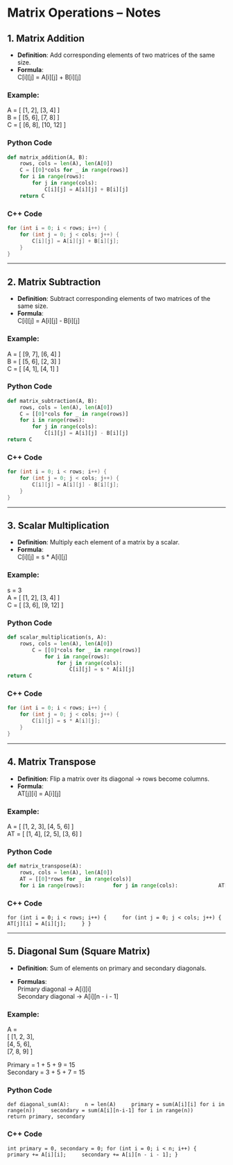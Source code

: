 # Matrix Operations – Notes

## 1. Matrix Addition

- **Definition**: Add corresponding elements of two matrices of the same size.
- **Formula**:  
    C[i][j] = A[i][j] + B[i][j]

### Example:

A = [ [1, 2], [3, 4] ]  
B = [ [5, 6], [7, 8] ]  
C = [ [6, 8], [10, 12] ]

### Python Code

```python
def matrix_addition(A, B):     
	rows, cols = len(A), len(A[0])     
	C = [[0]*cols for _ in range(rows)]     
	for i in range(rows):         
		for j in range(cols):             
			C[i][j] = A[i][j] + B[i][j]     
	return C
```

### C++ Code

```c++
for (int i = 0; i < rows; i++) {     
	for (int j = 0; j < cols; j++) {         
		C[i][j] = A[i][j] + B[i][j];     
	} 
}
```

---

## 2. Matrix Subtraction

- **Definition**: Subtract corresponding elements of two matrices of the same size.
- **Formula**:  
    C[i][j] = A[i][j] - B[i][j]

### Example:

A = [ [9, 7], [6, 4] ]  
B = [ [5, 6], [2, 3] ]  
C = [ [4, 1], [4, 1] ]

### Python Code

```python
def matrix_subtraction(A, B):     
	rows, cols = len(A), len(A[0])     
	C = [[0]*cols for _ in range(rows)]     
	for i in range(rows):         
		for j in range(cols):             
			C[i][j] = A[i][j] - B[i][j]     
return C
```

### C++ Code

```c++
for (int i = 0; i < rows; i++) {     
	for (int j = 0; j < cols; j++) {         
		C[i][j] = A[i][j] - B[i][j];     
	} 
}
```

---

## 3. Scalar Multiplication

- **Definition**: Multiply each element of a matrix by a scalar.
- **Formula**:  
    C[i][j] = s * A[i][j]

### Example:

s = 3  
A = [ [1, 2], [3, 4] ]  
C = [ [3, 6], [9, 12] ]

### Python Code

```python
def scalar_multiplication(s, A):     
	rows, cols = len(A), len(A[0])     
		C = [[0]*cols for _ in range(rows)]     
			for i in range(rows):         
				for j in range(cols):             
					C[i][j] = s * A[i][j]     
return C
```

### C++ Code

```c++
for (int i = 0; i < rows; i++) {     
	for (int j = 0; j < cols; j++) {         
		C[i][j] = s * A[i][j];     
	} 
}
```

---

## 4. Matrix Transpose

- **Definition**: Flip a matrix over its diagonal → rows become columns.
- **Formula**:  
    AT[j][i] = A[i][j]

### Example:

A = [ [1, 2, 3], [4, 5, 6] ]  
AT = [ [1, 4], [2, 5], [3, 6] ]

### Python Code

```python
def matrix_transpose(A):     
	rows, cols = len(A), len(A[0])     
	AT = [[0]*rows for _ in range(cols)]     
	for i in range(rows):         for j in range(cols):             AT[j][i] = A[i][j]     return AT
```

### C++ Code

`for (int i = 0; i < rows; i++) {     for (int j = 0; j < cols; j++) {         AT[j][i] = A[i][j];     } }`

---

## 5. Diagonal Sum (Square Matrix)

- **Definition**: Sum of elements on primary and secondary diagonals.
    
- **Formulas**:  
    Primary diagonal → A[i][i]  
    Secondary diagonal → A[i][n - i - 1]
    

### Example:

A =  
[ [1, 2, 3],  
[4, 5, 6],  
[7, 8, 9] ]

Primary = 1 + 5 + 9 = 15  
Secondary = 3 + 5 + 7 = 15

### Python Code

`def diagonal_sum(A):     n = len(A)     primary = sum(A[i][i] for i in range(n))     secondary = sum(A[i][n-i-1] for i in range(n))     return primary, secondary`

### C++ Code

`int primary = 0, secondary = 0; for (int i = 0; i < n; i++) {     primary += A[i][i];     secondary += A[i][n - i - 1]; }`